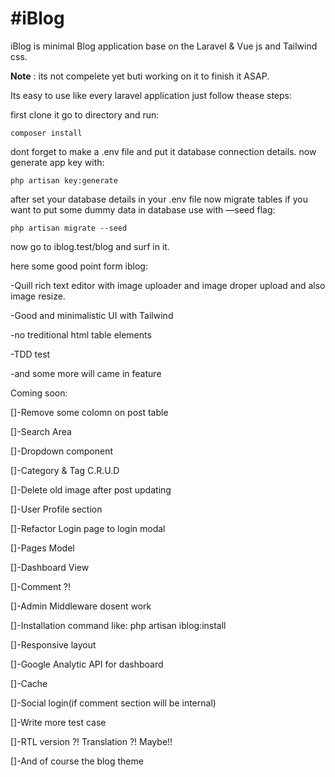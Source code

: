 # #iBlog

iBlog is minimal Blog application base on the Laravel & Vue js and Tailwind css.

**Note** : its not compelete yet  buti working on it to finish it ASAP.



Its easy to use like every laravel application just follow thease steps:

first clone it go to directory and run:

`composer install`

dont forget to make a .env file and put it database connection details. now generate app key with:

`php artisan key:generate`

after set your database details in your .env file now migrate tables if you want to put some dummy data in database use with —seed flag:

`php artisan migrate --seed`

now go to iblog.test/blog and surf in it. 

here some good point form iblog:

-Quill rich text editor with image uploader and image droper upload and also image resize.

-Good and minimalistic UI with Tailwind

-no treditional html table elements

-TDD test 

-and some more will came in feature



Coming soon:

[]-Remove some colomn on post table

[]-Search Area

[]-Dropdown component

[]-Category & Tag C.R.U.D

[]-Delete old image after post updating

[]-User Profile section

[]-Refactor Login page to login modal

[]-Pages Model

[]-Dashboard View

[]-Comment ?!

[]-Admin Middleware dosent work

[]-Installation command like: php artisan iblog:install

[]-Responsive layout

[]-Google Analytic API for dashboard

[]-Cache

[]-Social login(if comment section will be internal)

[]-Write more test case

[]-RTL version ?! Translation ?! Maybe!!

[]-And of course the blog theme